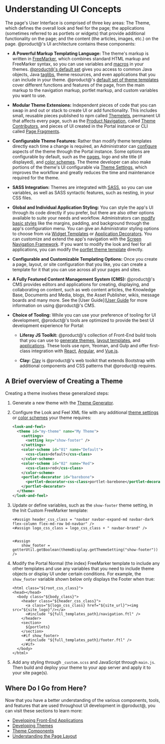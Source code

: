 # Understanding UI Concepts

The page's User Interface is comprised of three key areas: The Theme, which 
defines the overall look and feel for the page; the applications (sometimes 
referred to as portlets or widgets) that provide additional functionality on the 
page; and the content (the articles, images, etc.) on the page. @product@'s UI 
architecture contains these components:

- **A Powerful Markup Templating Language:** The theme's markup is written in 
  [FreeMarker](https://freemarker.apache.org/), which combines standard HTML 
  markup and FreeMarker syntax, so you can use variables and [macros](https://freemarker.apache.org/docs/ref_directive_macro.html) 
  in your themes. [@product@'s default set](https://portal.liferay.dev/docs/7-2/reference/-/knowledge_base/r/product-freemarker-macros) 
  gives you access to common Java objects, Java [taglibs](https://portal.liferay.dev/docs/7-2/reference/-/knowledge_base/r/freemarker-taglib-macros), 
  theme resources, and even applications that you can include in your theme. 
  @product@'s 
  [default set of theme templates](/docs/7-2/reference/-/knowledge_base/r/theme-reference-guide) 
  cover different functions and features of the page, from the main markup to 
  the navigation markup, portlet markup, and custom variables you want to use. 

- **Modular Theme Extensions:** Independent pieces of code that you can swap in 
  and out or stack to create UI or add functionality. This includes small, 
  reusable pieces published to npm called [Themelets](/docs/7-2/reference/-/knowledge_base/r/creating-themelets-with-the-themes-generator), 
  permanent UI that affects every page, such as the [Product Navigation](/docs/7-2/frameworks/-/knowledge_base/f/understanding-the-page-layout#product-navigation-sidebars-and-panels), 
  called [Theme Contributors](/docs/7-2/frameworks/-/knowledge_base/f/packaging-independent-ui-resources-for-your-site), 
  and pieces of UI created in the Portal instance or CLI called [Page Fragments](/docs/7-2/frameworks/-/knowledge_base/f/page-fragments).

- **Configurable Theme Features:** Rather than modify theme templates directly 
  each time a change is required, an Administrator can [configure](/docs/7-2/user/-/knowledge_base/u/page-set-look-and-feel) 
  aspects of the theme through the Portal instance. Some options are 
  configurable by default, such as the [pages](/docs/7-2/user/-/knowledge_base/u/creating-and-managing-pages), 
  logo and site title (if displayed), and [color schemes](/docs/7-2/frameworks/-/knowledge_base/f/creating-color-schemes-for-your-theme). 
  The theme developer can also make portions of the theme's UI configurable 
  via [Theme Settings](/docs/7-2/frameworks/-/knowledge_base/f/making-configurable-theme-settings), which improves the workflow and greatly reduces the time and 
  maintenance required for the theme.

- **SASS Integration:** Themes are integrated with [SASS](https://sass-lang.com/), 
  so you can use variables, as well as SASS syntactic features, such as nesting, 
  in your CSS files. 

- **Global and Individual Application Styling:** You can style the app's UI 
  through its code directly if you prefer, but there are also other options 
  available to suite your needs and workflow. Administrators can 
  [modify basic styles](/docs/7-2/user/-/knowledge_base/u/look-and-feel-configuration) 
  like the margins, padding, and background through the app's configuration 
  menu. You can give an Administrator styling options to choose from via 
  [Widget Templates](/docs/7-2/user/-/knowledge_base/u/styling-widgets-with-widget-templates) 
  or [Application Decorators](/docs/7-2/frameworks/-/knowledge_base/f/theming-portlets#portlet-decorators). 
  You can customize and extend the app's navigation with the 
  [Screen Navigation Framework](/docs/7-2/frameworks/-/knowledge_base/f/screen-navigation-framework). 
  If you want to modify the look and feel for all applications, you can modify 
  the [portlet theme template](/docs/7-2/frameworks/-/knowledge_base/f/theming-portlets) 
  directly. 

- **Configurable and Customizable Templating Options:** Once you create a page, 
  layout, or site configuration that you like, you can create a template for it 
  that you can use across all your pages and sites. 

- **A Fully Featured Content Management System (CMS):** @product@'s CMS provides 
  editors and applications for creating, displaying, and collaborating on 
  content, such as web content articles, the Knowledge Base, Documents and 
  Media, blogs, the Asset Publisher, wikis, message boards and many more. See 
  the [User Guide]([User Guide](/docs/7-2/user) for more information on using 
  @product@'s CMS. 

- **Choice of Tooling:** While you can use your preference of tooling for UI 
  development, @product@'s tools are optimized to provide the best UI 
  development experience for Portal:
  
  - **Liferay JS Toolkit:** @product@'s collection of Front-End build tools that 
    you can use to [generate themes](/docs/7-2/reference/-/knowledge_base/r/theme-generator), 
    [layout templates](/docs/7-2/reference/-/knowledge_base/r/creating-layout-templates-with-the-themes-generator), 
    and [applications](/docs/7-2/reference/-/knowledge_base/r/js-generator). 
    These tools use npm, Yeoman, and Gulp and offer first-class integration with 
    [React](/docs/7-2/appdev/-/knowledge_base/a/developing-a-react-application), 
    [Angular](/docs/7-2/appdev/-/knowledge_base/a/developing-an-angular-application), 
    and [Vue.js](/docs/7-2/appdev/-/knowledge_base/a/developing-a-vue-application). 
  
  - **Clay:** [Clay](https://clayui.com/) is @product@'s web toolkit that 
    extends Bootstrap with additional components and CSS patterns that @product@ 
    requires. 

## A Brief overview of Creating a Theme

Creating a theme involves these generalized steps:

1.  Generate a new theme with the [Theme Generator](/docs/7-2/reference/-/knowledge_base/r/theme-generator).

2.  Configure the Look and Feel XML file with any additional [theme settings](/docs/7-2/frameworks/-/knowledge_base/f/making-configurable-theme-settings) 
    or [color schemes](/docs/7-2/frameworks/-/knowledge_base/f/creating-color-schemes-for-your-theme) 
    your theme requires:

    ```xml
    <look-and-feel>
      <theme id="my-theme" name="My Theme">
        <settings>
          <setting key="show-footer" />
        </settings>
        <color-scheme id="01" name="Default">
          <css-class>default</css-class>
        </color-scheme>
        <color-scheme id="02" name="Red">
          <css-class>red</css-class>
        </color-scheme>
        <portlet-decorator id="barebone">
          <portlet-decorator-css-class>portlet-barebone</portlet-decorator-css-class>
        </portlet-decorator>
      </theme>
    </look-and-feel>
    ```

3.  Update or define variables, such as the `show-footer` theme setting, in the 
    Init Custom FreeMarker template:

    ```markup
    <#assign header_css_class = "navbar navbar-expand-md navbar-dark flex-column flex-md-row bd-navbar" />
    <#assign logo_css_class = logo_css_class + " navbar-brand" />


    <#assign
    	show_footer = getterUtil.getBoolean(themeDisplay.getThemeSetting("show-footer"))
    />
    ```

4.  Modify the Portal Normal (the index) FreeMarker template to include any 
    other templates and use any variables that you need to include theme objects 
    or display UI under certain conditions. For example, the `show_footer` 
    variable shown below only displays the Footer when true:

    ```markup
    <html class="${root_css_class}">
    <head></head>
      <body class="${body_class}">
        <header class="${header_css_class}">
          <a class="${logo_css_class} href="${site_url}"><img src="${site_logo}"/></a>
          <#include "${full_templates_path}/navigation.ftl" />
        </header>
        <section>
          ${portlets}
        </section>
        <#if show_footer>
          <#include "${full_templates_path}/footer.ftl" />
        </#if>
      </body>
    </html>
    ```

5.  Add any styling through `_custom.scss` and JavaScript through `main.js`. 
    Then build and deploy your theme to your app server and apply it to your 
    site page(s). 

## Where Do I Go from Here?

Now that you have a better understanding of the various components, tools, and 
features that are used throughout UI development in @product@, you can visit 
these sections to learn more:
 
- [Developing Front-End Applications](/docs/7-2/appdev/-/knowledge_base/a/web-front-ends)
- [Developing Themes](/docs/7-2/frameworks/-/knowledge_base/f/developing-themes)
- [Theme Components](/docs/7-2/frameworks/-/knowledge_base/f/theme-components)
- [Understanding the Page Layout](/docs/7-2/frameworks/-/knowledge_base/f/understanding-the-page-layout)
